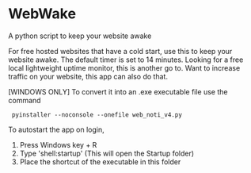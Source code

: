 # WebWake
 A python script to keep your website awake

 For free hosted websites that have a cold start, use this to keep your website awake. The default timer is set to 14 minutes. 
 Looking for a free local lightweight uptime monitor, this is another go to.
 Want to increase traffic on your website, this app can also do that.

[WINDOWS ONLY]
To convert it into an .exe executable file use the command 
```linux
 pyinstaller --noconsole --onefile web_noti_v4.py
```
To autostart the app on login, 
1. Press Windows key + R
2. Type 'shell:startup' (This will open the Startup folder)
3. Place the shortcut of the executable in this folder
